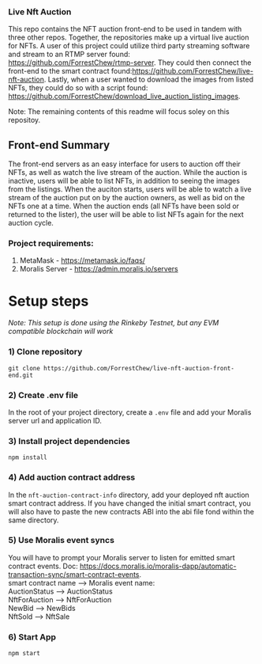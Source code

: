 ### Live Nft Auction 
This repo contains the NFT auction front-end to be used in tandem with three other repos. Together, the repositories make up a virtual live auction for NFTs. A user of this project could utilize third party streaming software and stream to an RTMP server found: https://github.com/ForrestChew/rtmp-server. They could then connect the front-end to the smart contract found:https://github.com/ForrestChew/live-nft-auction. Lastly, when a user wanted to download the images from listed NFTs, they could do so with a script found: https://github.com/ForrestChew/download_live_auction_listing_images.

Note: The remaining contents of this readme will focus soley on this repositoy.
<br>
## Front-end Summary
The front-end servers as an easy interface for users to auction off their NFTs, as well as watch the live stream of the auction. While the auction is inactive, users will be able to list NFTs, in addition to seeing the images from the listings. When the auciton starts, users will be able to watch a live stream of the auction put on by the auction owners, as well as bid on the NFTs one at a time. When the auction ends (all NFTs have been sold or returned to the lister), the user will be able to list NFTs again for the next auction cycle.
<br>
### Project requirements: 
1. MetaMask - https://metamask.io/faqs/ <br>
2. Moralis Server - https://admin.moralis.io/servers <br>
# Setup steps <br>
*Note:
This setup is done using the Rinkeby Testnet, but any EVM compatible blockchain will work*
<br>
### 1) Clone repository <br>
```
git clone https://github.com/ForrestChew/live-nft-auction-front-end.git
```
### 2) Create .env file <br>
In the root of your project directory, create a `.env` file and add your Moralis server url and application ID.
### 3) Install project dependencies
```
npm install
```
### 4) Add auction contract address
In the `nft-auction-contract-info` directory, add your deployed nft auction smart contract address. If you have changed the initial smart contract, you will also have to paste the new contracts ABI into the abi file fond within the same directory.
### 5) Use Moralis event syncs
You will have to prompt your Moralis server to listen for emitted smart contract events. Doc: https://docs.moralis.io/moralis-dapp/automatic-transaction-sync/smart-contract-events. <br>
smart contract name --> Moralis event name: <br>
AuctionStatus --> AuctionStatus <br>
NftForAuction --> NftForAuction <br>
NewBid        --> NewBids <br>
NftSold       --> NftSale <br>
### 6) Start App
```
npm start
```
